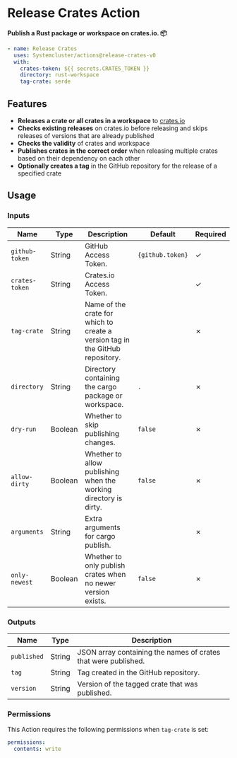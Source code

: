 # Release Crates Action

**Publish a Rust package or workspace on crates.io. 📦**

```yaml
- name: Release Crates
  uses: Systemcluster/actions@release-crates-v0
  with:
    crates-token: ${{ secrets.CRATES_TOKEN }}
    directory: rust-workspace
    tag-crate: serde
```

## Features

- **Releases a crate or all crates in a workspace** to [crates.io](https://crates.io)
- **Checks existing releases** on crates.io before releasing and skips releases of versions that are already published
- **Checks the validity** of crates and workspace
- **Publishes crates in the correct order** when releasing multiple crates based on their dependency on each other
- **Optionally creates a tag** in the GitHub repository for the release of a specified crate

## Usage

### Inputs

| Name | Type | Description | Default | Required |
| --- | --- | --- | --- | --- |
| `github-token` | String | GitHub Access Token. | `{github.token}` | ✓ |
| `crates-token` | String | Crates.io Access Token. |  | ✓ |
| `tag-crate` | String | Name of the crate for which to create a version tag in the GitHub repository. | | ✗ |
| `directory` | String | Directory containing the cargo package or workspace. | `.` | ✗ |
| `dry-run` | Boolean | Whether to skip publishing changes. | `false` | ✗ |
| `allow-dirty` | Boolean | Whether to allow publishing when the working directory is dirty. | `false` | ✗ |
| `arguments` | String | Extra arguments for cargo publish. |  | ✗ |
| `only-newest` | Boolean | Whether to only publish crates when no newer version exists. | `false` | ✗ |

### Outputs

| Name | Type | Description |
| --- | --- | --- |
| `published` | String | JSON array containing the names of crates that were published. |
| `tag` | String | Tag created in the GitHub repository. |
| `version` | String | Version of the tagged crate that was published. |

### Permissions

This Action requires the following permissions when `tag-crate` is set:

```yaml
permissions:
  contents: write
```
